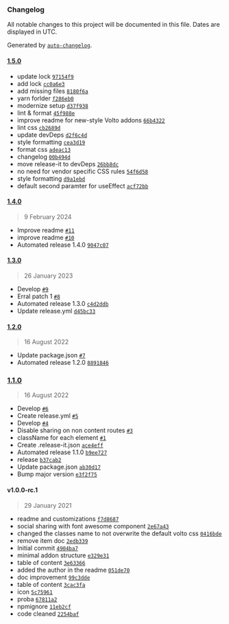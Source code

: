 ### Changelog

All notable changes to this project will be documented in this file. Dates are displayed in UTC.

Generated by [`auto-changelog`](https://github.com/CookPete/auto-changelog).

#### [1.5.0](https://github.com/codesyntax/volto-social-sharing/compare/1.4.0...1.5.0)

- update lock [`97154f9`](https://github.com/codesyntax/volto-social-sharing/commit/97154f99e88ea8a5ce465095605821164fe79384)
- add lock [`cc0a6e3`](https://github.com/codesyntax/volto-social-sharing/commit/cc0a6e3a757f2476985c330269da8ef2807a03e9)
- add missing files [`8180f6a`](https://github.com/codesyntax/volto-social-sharing/commit/8180f6aba7d06176d1c942361935f2761a9d6716)
- yarn forlder [`f286eb0`](https://github.com/codesyntax/volto-social-sharing/commit/f286eb0f2ed544a4d1ff1692023132c34868213f)
- modernize setup [`d37f938`](https://github.com/codesyntax/volto-social-sharing/commit/d37f938fd246cceb96dd2778f684405191b361e0)
- lint & format [`45f988e`](https://github.com/codesyntax/volto-social-sharing/commit/45f988e4e2de71ad9bd2bdee24aa26d1608a1387)
- improve readme for new-style Volto addons [`66b4322`](https://github.com/codesyntax/volto-social-sharing/commit/66b4322195a6153cf7b9db7270fdd3aaa40e069e)
- lint css [`cb2689d`](https://github.com/codesyntax/volto-social-sharing/commit/cb2689de894d7a46634aedc118fc07d39df965c6)
- update devDeps [`d2f6c4d`](https://github.com/codesyntax/volto-social-sharing/commit/d2f6c4d624af5ec815202bffb6c8fe6b4faf72dd)
- style formatting [`cea3d19`](https://github.com/codesyntax/volto-social-sharing/commit/cea3d192e4b06b3634b0d10478fef97343113340)
- format css [`adeac13`](https://github.com/codesyntax/volto-social-sharing/commit/adeac138b9bc407f3a83390ea12fe75325f24c73)
- changelog [`00b494d`](https://github.com/codesyntax/volto-social-sharing/commit/00b494d390f09d20a65e346b012dbeef6ae7336b)
- move release-it to devDeps [`26bb8dc`](https://github.com/codesyntax/volto-social-sharing/commit/26bb8dc69188b7da76620377a7c122bc46c3a734)
- no need for vendor specific CSS rules [`54f6d58`](https://github.com/codesyntax/volto-social-sharing/commit/54f6d58620afa7b2caa569b6e7fd5b4fc0620fe4)
- style formatting [`d9a1ebd`](https://github.com/codesyntax/volto-social-sharing/commit/d9a1ebd19347b5f057c2b7e493403983d43b9d43)
- default second paramter for useEffect [`acf72bb`](https://github.com/codesyntax/volto-social-sharing/commit/acf72bbfd9f978290a9a223ef3eb1e2ae3f91da9)

#### [1.4.0](https://github.com/codesyntax/volto-social-sharing/compare/1.3.0...1.4.0)

> 9 February 2024

- Improve readme [`#11`](https://github.com/codesyntax/volto-social-sharing/pull/11)
- improve readme [`#10`](https://github.com/codesyntax/volto-social-sharing/pull/10)
- Automated release 1.4.0 [`9047c07`](https://github.com/codesyntax/volto-social-sharing/commit/9047c079161e0575cf33c34517f0f9615978871f)

#### [1.3.0](https://github.com/codesyntax/volto-social-sharing/compare/1.2.0...1.3.0)

> 26 January 2023

- Develop [`#9`](https://github.com/codesyntax/volto-social-sharing/pull/9)
- Erral patch 1 [`#8`](https://github.com/codesyntax/volto-social-sharing/pull/8)
- Automated release 1.3.0 [`c4d2ddb`](https://github.com/codesyntax/volto-social-sharing/commit/c4d2ddbf9de584ea1e7a912a686ec855097fec8c)
- Update release.yml [`d45bc33`](https://github.com/codesyntax/volto-social-sharing/commit/d45bc334f1f6ebbda6cd3c59dc0e15af4fc12b86)

#### [1.2.0](https://github.com/codesyntax/volto-social-sharing/compare/1.1.0...1.2.0)

> 16 August 2022

- Update package.json [`#7`](https://github.com/codesyntax/volto-social-sharing/pull/7)
- Automated release 1.2.0 [`8891846`](https://github.com/codesyntax/volto-social-sharing/commit/88918463c02ddea5543283dd5c31e114f2c39a08)

### [1.1.0](https://github.com/codesyntax/volto-social-sharing/compare/v1.0.0-rc.1...1.1.0)

> 16 August 2022

- Develop [`#6`](https://github.com/codesyntax/volto-social-sharing/pull/6)
- Create release.yml [`#5`](https://github.com/codesyntax/volto-social-sharing/pull/5)
- Develop [`#4`](https://github.com/codesyntax/volto-social-sharing/pull/4)
- Disable sharing on non content routes [`#3`](https://github.com/codesyntax/volto-social-sharing/pull/3)
- className for each element [`#1`](https://github.com/codesyntax/volto-social-sharing/pull/1)
- Create .release-it.json [`ace4eff`](https://github.com/codesyntax/volto-social-sharing/commit/ace4eff31104db960ef9d0458cb92eca5e852b41)
- Automated release 1.1.0 [`b9ee727`](https://github.com/codesyntax/volto-social-sharing/commit/b9ee72792fc071f7c6c8f52bc9d20b64707f72f2)
- release [`b37cab2`](https://github.com/codesyntax/volto-social-sharing/commit/b37cab2fc00cbddbb047740340abee2de48be370)
- Update package.json [`ab30d17`](https://github.com/codesyntax/volto-social-sharing/commit/ab30d17646e10f1016bd7a246a536f630ad91a5a)
- Bump major version [`e3f2f75`](https://github.com/codesyntax/volto-social-sharing/commit/e3f2f75dbd5ca09aa89bf7971020ba9bfbee39ae)

#### v1.0.0-rc.1

> 29 January 2021

- readme and customizations [`f7d8687`](https://github.com/codesyntax/volto-social-sharing/commit/f7d86871b8e0264ffcd190082c3969d747245941)
- social sharing with font awesome component [`2e67a43`](https://github.com/codesyntax/volto-social-sharing/commit/2e67a43553192a46ced70052ba02d8b59e026926)
- changed the classes name to not overwrite the default volto css [`0416bde`](https://github.com/codesyntax/volto-social-sharing/commit/0416bde93ae192ebd19c033ab9f6f7a763e0595c)
- remove item doc [`2edb339`](https://github.com/codesyntax/volto-social-sharing/commit/2edb33985a216593c962dc4dc6d15caf2f5ee619)
- Initial commit [`4904ba7`](https://github.com/codesyntax/volto-social-sharing/commit/4904ba7469c7170eed8427126db32f3d584d5ae0)
- minimal addon structure [`e329e31`](https://github.com/codesyntax/volto-social-sharing/commit/e329e314df845bf7ccb3525df17aef06c11e4f5f)
- table of content [`3e63366`](https://github.com/codesyntax/volto-social-sharing/commit/3e63366b736b161cc4d31d74d26fdd9374611ad4)
- added the author in the readme [`051de70`](https://github.com/codesyntax/volto-social-sharing/commit/051de7018b566ea38eeb0fb8a69c5be711d8f611)
- doc improvement [`99c3dde`](https://github.com/codesyntax/volto-social-sharing/commit/99c3ddeb3aa73b34f485638dbb2d50df8de8d26f)
- table of content [`3cac3fa`](https://github.com/codesyntax/volto-social-sharing/commit/3cac3fa9d177f659a76d7115b23778af18ee82b7)
- icon [`5c75961`](https://github.com/codesyntax/volto-social-sharing/commit/5c7596105b7e554a8942149af8c381c1f89a3b98)
- proba [`67811a2`](https://github.com/codesyntax/volto-social-sharing/commit/67811a2de9dd59f5f0baf757944febde3ae251b2)
- npmignore [`11eb2cf`](https://github.com/codesyntax/volto-social-sharing/commit/11eb2cf3851666c88dec5a4fc3e88367f23e66c3)
- code cleaned [`2254baf`](https://github.com/codesyntax/volto-social-sharing/commit/2254bafef45195ea116d5764efe2052ba6105c62)
